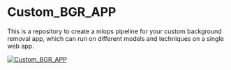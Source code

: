 # Custom_BGR_APP
This is a repository to create a mlops pipeline for your custom background removal app, which can run on different models and techniques on a single web app. 


[![Custom_BGR_APP](https://img.youtube.com/vi/uAksgBFnGWY/0.jpg)](https://www.youtube.com/watch?v=uAksgBFnGWY)
